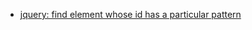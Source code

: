 - [jquery: find element whose id has a particular pattern](http://stackoverflow.com/questions/1487792/jquery-find-element-whose-id-has-a-particular-pattern)
